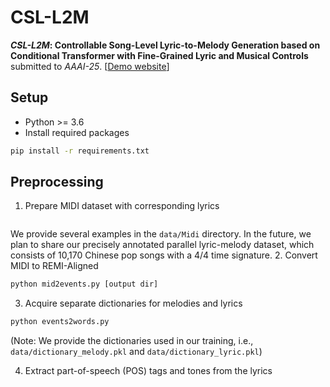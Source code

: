 # CSL-L2M



**_CSL-L2M_: Controllable Song-Level Lyric-to-Melody Generation based on Conditional Transformer with Fine-Grained Lyric and Musical Controls**
submitted to _AAAI-25_.
[<a href="https://sites.google.com/view/csl-l2m/" target="_blank">Demo website</a>]

## Setup
* Python >= 3.6
* Install required packages
```bash
pip install -r requirements.txt
```

## Preprocessing
1. Prepare MIDI dataset with corresponding lyrics
   <pre>
  We provide several examples in the `data/Midi` directory. In the future, we plan to share our precisely annotated parallel lyric-melody dataset, which consists of 10,170 Chinese pop songs with a 4/4 time signature.
  </pre>
2. Convert MIDI to REMI-Aligned 
```bash
python mid2events.py [output dir]
```
3. Acquire separate dictionaries for melodies and lyrics
```bash
python events2words.py 
```
(Note: We provide the dictionaries used in our training, i.e., `data/dictionary_melody.pkl` and `data/dictionary_lyric.pkl`)

4. Extract part-of-speech (POS) tags and tones from the lyrics














